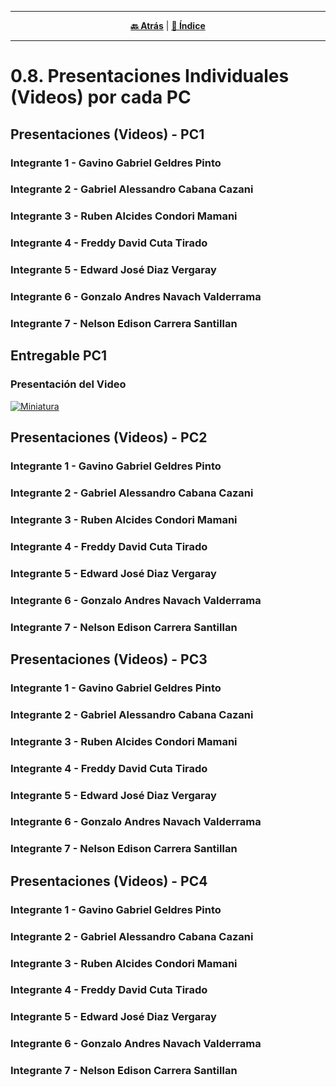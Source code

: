 <hr>
<div align="center">
 
[**🔙 Atrás**](../0.6/0.6.md) | [**📜 Índice**](../../README.md)

</div>
<hr>

# 0.8. Presentaciones Individuales (Videos) por cada PC

## Presentaciones (Videos) - PC1
### Integrante 1 - Gavino Gabriel Geldres Pinto
### Integrante 2 - Gabriel Alessandro Cabana Cazani
### Integrante 3 - Ruben Alcides Condori Mamani
### Integrante 4 - Freddy David Cuta Tirado
### Integrante 5 - Edward José Diaz Vergaray
### Integrante 6 - Gonzalo Andres Navach Valderrama
### Integrante 7 - Nelson Edison Carrera Santillan

## Entregable PC1

### Presentación del Video

[![Miniatura](https://cdn-icons-png.flaticon.com/512/5674/5674015.png)](https://www.youtube.com/watch?v=iElO88zUX2Y)

## Presentaciones (Videos) - PC2
### Integrante 1 - Gavino Gabriel Geldres Pinto
### Integrante 2 - Gabriel Alessandro Cabana Cazani
### Integrante 3 - Ruben Alcides Condori Mamani
### Integrante 4 - Freddy David Cuta Tirado
### Integrante 5 - Edward José Diaz Vergaray
### Integrante 6 - Gonzalo Andres Navach Valderrama
### Integrante 7 - Nelson Edison Carrera Santillan

## Presentaciones (Videos) - PC3
### Integrante 1 - Gavino Gabriel Geldres Pinto
### Integrante 2 - Gabriel Alessandro Cabana Cazani
### Integrante 3 - Ruben Alcides Condori Mamani
### Integrante 4 - Freddy David Cuta Tirado
### Integrante 5 - Edward José Diaz Vergaray
### Integrante 6 - Gonzalo Andres Navach Valderrama
### Integrante 7 - Nelson Edison Carrera Santillan

## Presentaciones (Videos) - PC4
### Integrante 1 - Gavino Gabriel Geldres Pinto
### Integrante 2 - Gabriel Alessandro Cabana Cazani
### Integrante 3 - Ruben Alcides Condori Mamani
### Integrante 4 - Freddy David Cuta Tirado
### Integrante 5 - Edward José Diaz Vergaray
### Integrante 6 - Gonzalo Andres Navach Valderrama
### Integrante 7 - Nelson Edison Carrera Santillan
